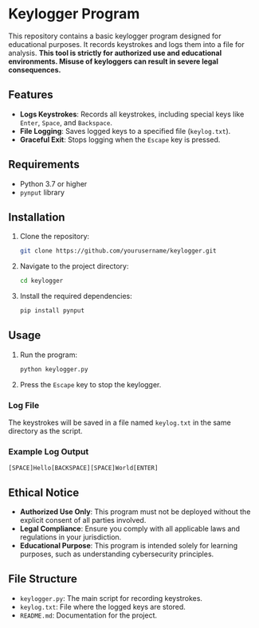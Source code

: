 # Keylogger Program 

This repository contains a basic keylogger program designed for educational purposes. It records keystrokes and logs them into a file for analysis. **This tool is strictly for authorized use and educational environments. Misuse of keyloggers can result in severe legal consequences.**

## Features

- **Logs Keystrokes**: Records all keystrokes, including special keys like `Enter`, `Space`, and `Backspace`.
- **File Logging**: Saves logged keys to a specified file (`keylog.txt`).
- **Graceful Exit**: Stops logging when the `Escape` key is pressed.

## Requirements

- Python 3.7 or higher
- `pynput` library

## Installation

1. Clone the repository:
   ```bash
   git clone https://github.com/yourusername/keylogger.git
   ```
2. Navigate to the project directory:
   ```bash
   cd keylogger
   ```
3. Install the required dependencies:
   ```bash
   pip install pynput
   ```

## Usage

1. Run the program:
   ```bash
   python keylogger.py
   ```
2. Press the `Escape` key to stop the keylogger.

### Log File

The keystrokes will be saved in a file named `keylog.txt` in the same directory as the script.

### Example Log Output
```
[SPACE]Hello[BACKSPACE][SPACE]World[ENTER]
```

## Ethical Notice

- **Authorized Use Only**: This program must not be deployed without the explicit consent of all parties involved.
- **Legal Compliance**: Ensure you comply with all applicable laws and regulations in your jurisdiction.
- **Educational Purpose**: This program is intended solely for learning purposes, such as understanding cybersecurity principles.

## File Structure

- `keylogger.py`: The main script for recording keystrokes.
- `keylog.txt`: File where the logged keys are stored.
- `README.md`: Documentation for the project.


